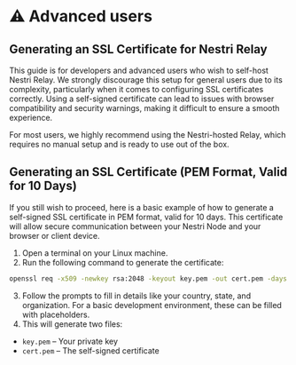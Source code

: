 # ⚠️ Advanced users

## Generating an SSL Certificate for Nestri Relay

This guide is for developers and advanced users who wish to self-host Nestri Relay. We strongly discourage this setup for general users due to its complexity, particularly when it comes to configuring SSL certificates correctly. Using a self-signed certificate can lead to issues with browser compatibility and security warnings, making it difficult to ensure a smooth experience.

For most users, we highly recommend using the Nestri-hosted Relay, which requires no manual setup and is ready to use out of the box.
## Generating an SSL Certificate (PEM Format, Valid for 10 Days)

If you still wish to proceed, here is a basic example of how to generate a self-signed SSL certificate in PEM format, valid for 10 days. This certificate will allow secure communication between your Nestri Node and your browser or client device.
1. Open a terminal on your Linux machine.
2. Run the following command to generate the certificate:
```bash
openssl req -x509 -newkey rsa:2048 -keyout key.pem -out cert.pem -days 10 -nodes


```
3. Follow the prompts to fill in details like your country, state, and organization. For a basic development environment, these can be filled with placeholders.
4. This will generate two files:
- ```key.pem``` – Your private key
- ```cert.pem``` – The self-signed certificate

